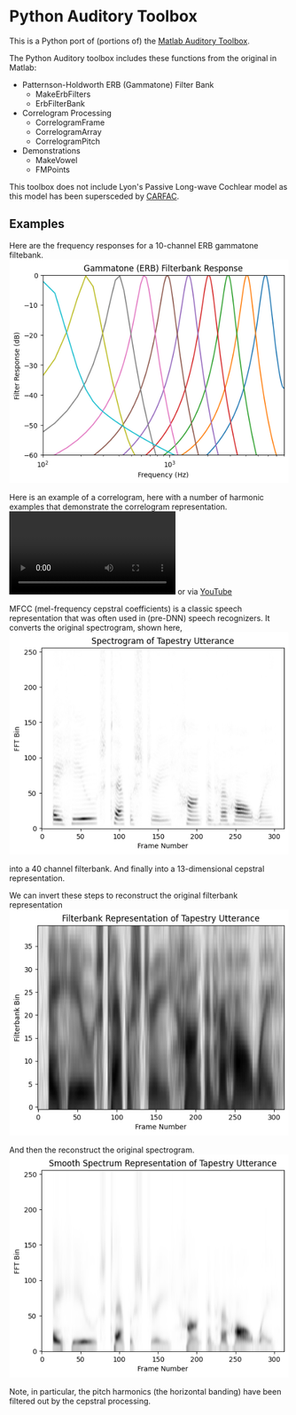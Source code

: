 # Python Auditory Toolbox

This is a Python port of (portions of) the 
[Matlab Auditory Toolbox](https://engineering.purdue.edu/~malcolm/interval/1998-010/).

The Python Auditory toolbox includes these functions from the original in Matlab:
- Patternson-Holdworth ERB (Gammatone) Filter Bank
  - MakeErbFilters
  - ErbFilterBank
- Correlogram Processing
  - CorrelogramFrame
  - CorrelogramArray
  - CorrelogramPitch
- Demonstrations
  - MakeVowel
  - FMPoints 

This toolbox does not include Lyon's Passive Long-wave Cochlear model as this model
has been supersceded by [CARFAC](https://github.com/google/carfac).

## Examples
Here are the frequency responses for a 10-channel ERB gammatone filtebank.
![Gammatone (ERB) Filter Reponse](examples/GammatoneFilterResponse.png)

Here is an example of a correlogram, here with a number of harmonic examples 
that demonstrate the correlogram representation.
<video src="examples/DudaVowelsCorrelogram.mp4" controls title="Correlogram Example"></video> 
or via [YouTube](https://youtu.be/kTqhfxHPcVo)

MFCC (mel-frequency cepstral coefficients) is a classic speech representation
that was often used in (pre-DNN) speech recognizers.  It converts the original spectrogram, shown here, 
![Original tapestry spectrogram](examples/TapestrySpectrogram.png)

into a 40 channel filterbank.  And finally into a 13-dimensional cepstral representation.  

We can invert these steps to reconstruct the original filterbank representation
![Reconstruction of filterbank representation](examples/TapestryFilterbank.png)

And then the reconstruct the original spectrogram.
![Reconstruction of spectrogram](examples/TapestryReconstruction.png)

Note, in particular, the pitch harmonics (the horizontal banding) have been filtered out by the cepstral processing.